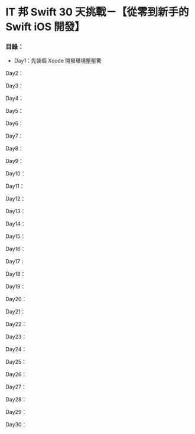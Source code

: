 # IT 邦 Swift 30 天挑戰－【從零到新手的 Swift iOS 開發】

### 目錄：

* Day1：先裝個 Xcode 開發環境壓壓驚

Day2：

Day3：

Day4：

Day5：

Day6：

Day7：

Day8：

Day9：

Day10：

Day11：

Day12：

Day13：

Day14：

Day15：

Day16：

Day17：

Day18：

Day19：

Day20：

Day21：

Day22：

Day23：

Day24：

Day25：

Day26：

Day27：

Day28：

Day29：

Day30：
